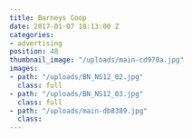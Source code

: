 ```yaml
---
title: Barneys Coop
date: 2017-01-07 18:13:00 Z
categories:
- advertising
position: 48
thumbnail_image: "/uploads/main-cd970a.jpg"
images:
- path: "/uploads/BN_NS12_02.jpg"
  class: full
- path: "/uploads/BN_NS12_03.jpg"
  class: full
- path: "/uploads/main-db8389.jpg"
  class: 
---
```


